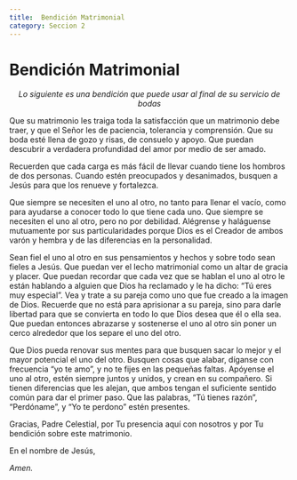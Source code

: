 ```yaml
---
title:  Bendición Matrimonial
category: Seccion 2
---
```


# Bendición Matrimonial

<p style="text-align:center"><em>Lo siguiente es una bendición que puede usar al final de su servicio de bodas</em></p>

Que su matrimonio les traiga toda la satisfacción que un matrimonio debe traer, y que el Señor les de paciencia, tolerancia y comprensión. Que su boda esté llena de gozo y risas, de consuelo y apoyo. Que puedan descubrir a verdadera profundidad del amor por medio de ser amado.

Recuerden que cada carga es más fácil de llevar cuando tiene los hombros de dos personas. Cuando estén preocupados y desanimados, busquen a Jesús para que los renueve y fortalezca.

Que siempre se necesiten el uno al otro, no tanto para llenar el vacío, como para ayudarse a conocer todo lo que tiene cada uno. Que siempre se necesiten el uno al otro, pero no por debilidad. Alégrense y haláguense mutuamente por sus particularidades porque Dios es el Creador de ambos varón y hembra y de las diferencias en la personalidad.

Sean fiel el uno al otro en sus pensamientos y hechos y sobre todo sean fieles a Jesús. Que puedan ver el lecho matrimonial como un altar de gracia y placer. Que puedan recordar que cada vez que se hablan el uno al otro le están hablando a alguien que Dios ha reclamado y le ha dicho: “Tú eres muy especial”. Vea y trate a su pareja como uno que fue creado a la imagen de Dios. Recuerde que no está para aprisionar a su pareja, sino para darle libertad para que se convierta en todo lo que Dios desea que él o ella sea. Que puedan entonces abrazarse y sostenerse el uno al otro sin poner un cerco alrededor que los separe el uno del otro.

Que Dios pueda renovar sus mentes para que busquen sacar lo mejor y el mayor potencial el uno del otro. Busquen cosas que alabar, díganse con frecuencia “yo te amo”, y no te fijes en las pequeñas faltas. Apóyense el uno al otro, estén siempre juntos y unidos, y crean en su compañero. Si tienen diferencias que les alejan, que ambos tengan el suficiente sentido común para dar el primer paso. Que las palabras, “Tú tienes razón”, “Perdóname”, y “Yo te perdono” estén presentes.

Gracias, Padre Celestial, por Tu presencia aquí con nosotros y por Tu bendición sobre este matrimonio.

En el nombre de Jesús,

_Amen._